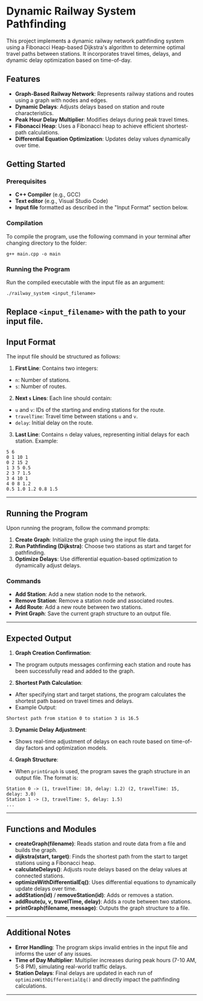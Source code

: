 # Dynamic Railway System Pathfinding

This project implements a dynamic railway network pathfinding system using a Fibonacci Heap-based Dijkstra's algorithm to determine optimal travel paths between stations. It incorporates travel times, delays, and dynamic delay optimization based on time-of-day.

## Features
- **Graph-Based Railway Network**: Represents railway stations and routes using a graph with nodes and edges.
- **Dynamic Delays**: Adjusts delays based on station and route characteristics.
- **Peak Hour Delay Multiplier**: Modifies delays during peak travel times.
- **Fibonacci Heap**: Uses a Fibonacci heap to achieve efficient shortest-path calculations.
- **Differential Equation Optimization**: Updates delay values dynamically over time.
  
## Getting Started

### Prerequisites
- **C++ Compiler** (e.g., GCC)
- **Text editor** (e.g., Visual Studio Code)
- **Input file** formatted as described in the "Input Format" section below.

### Compilation
To compile the program, use the following command in your terminal after changing directory to the folder:
```
g++ main.cpp -o main
```
### Running the Program
Run the compiled executable with the input file as an argument:
```
./railway_system <input_filename>
```
Replace `<input_filename>` with the path to your input file.
---
## Input Format
The input file should be structured as follows:
1. **First Line**: Contains two integers:
 - `n`: Number of stations.
 - `s`: Number of routes.
2. **Next `s` Lines**: Each line should contain:
 - `u` and `v`: IDs of the starting and ending stations for the route.
 - `travelTime`: Travel time between stations `u` and `v`.
 - `delay`: Initial delay on the route.
3. **Last Line**: Contains `n` delay values, representing initial delays for each station.
Example:
```
5 6
0 1 10 1
0 2 15 2
1 3 5 0.5
2 3 7 1.5
3 4 10 1
4 0 8 1.2
0.5 1.0 1.2 0.8 1.5
```
---
## Running the Program
Upon running the program, follow the command prompts:
1. **Create Graph**: Initialize the graph using the input file data.
2. **Run Pathfinding (Dijkstra)**: Choose two stations as start and target for pathfinding.
3. **Optimize Delays**: Use differential equation-based optimization to dynamically adjust delays.
### Commands
- **Add Station**: Add a new station node to the network.
- **Remove Station**: Remove a station node and associated routes.
- **Add Route**: Add a new route between two stations.
- **Print Graph**: Save the current graph structure to an output file.
---
## Expected Output
1. **Graph Creation Confirmation**:
 - The program outputs messages confirming each station and route has been successfully read
and added to the graph.
2. **Shortest Path Calculation**:
 - After specifying start and target stations, the program calculates the shortest path based on
travel times and delays.
 - Example Output:
 ```
 Shortest path from station 0 to station 3 is 16.5
 ```
3. **Dynamic Delay Adjustment**:
 - Shows real-time adjustment of delays on each route based on time-of-day factors and
optimization models.

4. **Graph Structure**:
 - When `printGraph` is used, the program saves the graph structure in an output file. The format is:
 ```
 Station 0 -> (1, travelTime: 10, delay: 1.2) (2, travelTime: 15, delay: 3.0)
 Station 1 -> (3, travelTime: 5, delay: 1.5)
 ...
 ```
---
## Functions and Modules
- **createGraph(filename)**: Reads station and route data from a file and builds the graph.
- **dijkstra(start, target)**: Finds the shortest path from the start to target stations using a Fibonacci
heap.
- **calculateDelays()**: Adjusts route delays based on the delay values at connected stations.
- **optimizeWithDifferentialEq()**: Uses differential equations to dynamically update delays over
time.
- **addStation(id)** / **removeStation(id)**: Adds or removes a station.
- **addRoute(u, v, travelTime, delay)**: Adds a route between two stations.
- **printGraph(filename, message)**: Outputs the graph structure to a file.
---
## Additional Notes
- **Error Handling**: The program skips invalid entries in the input file and informs the user of any
issues.
- **Time of Day Multiplier**: Multiplier increases during peak hours (7-10 AM, 5-8 PM), simulating
real-world traffic delays.
- **Station Delays**: Final delays are updated in each run of `optimizeWithDifferentialEq()` and
directly impact the pathfinding calculations.
--- 
